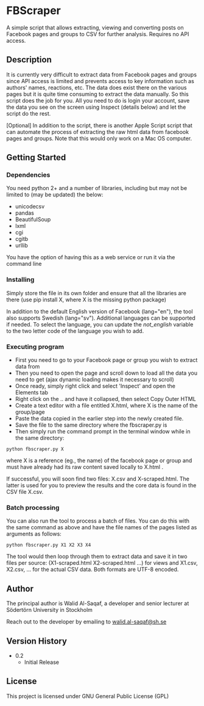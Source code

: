 # FBScraper 

A simple script that allows extracting, viewing and converting posts on Facebook pages and groups to CSV for further analysis. Requires no API access.

## Description

It is currently very difficult to extract data from Facebook pages and groups since API access is limited and prevents access to key information such as authors' names, reactions, etc. The data does exist there on the various pages but it is quite time consuming to extract the data manually. So this script does the job for you. All you need to do is login your account, save the data you see on the screen using Inspect (details below) and let the script do the rest.

[Optional] In addition to the script, there is another Apple Script script that can automate the process of extracting the raw html data from facebook pages and groups. Note that this would only work on a Mac OS computer.

## Getting Started

### Dependencies

You need python 2+ and a number of libraries, including but may not be limited to (may be updated) the below:

* unicodecsv 
* pandas
* BeautifulSoup
* lxml
* cgi
* cgitb
* urllib
  
You have the option of having this as a web service or run it via the command line

### Installing

Simply store the file in its own folder and ensure that all the libraries are there (use pip install X, where X is the missing python package)

In addition to the default English version of Facebook (lang="en"), the tool also supports Swedish (lang="sv"). Additional languages can be supported if needed. To select the language, you can update the *not_english* variable to the two letter code of the language you wish to add. 

### Executing program

- First you need to go to your Facebook page or group you wish to extract data from
- Then you need to open the page and scroll down to load all the data you need to get (ajax dynamic loading makes it necessary to scroll)
- Once ready, simply right click and select 'Inspect' and open the Elements tab
- Right click on the <body>..</body> and have it collapsed, then select Copy Outer HTML
- Create a text editor with a file entitled X.html, where X is the name of the group/page
- Paste the data copied in the earlier step into the newly created file.
- Save the file to the same directory where the fbscraper.py is
- Then simply run the command prompt in the terminal window while in the same directory:
```
python fbscraper.py X
```
where X is a reference (eg., the name) of the facebook page or group and must have already had its raw content saved locally to X.html . 

If successful, you will soon find two files: X.csv and X-scraped.html. The latter is used for you to preview the results and the core data is found in the CSV file X.csv.

### Batch processing

You can also run the tool to process a batch of files. You can do this with the same command as above and have the file names of the pages listed as arguments as follows:
```
python fbscraper.py X1 X2 X3 X4
```

The tool would then loop through them to extract data and save it in two files per source: (X1-scraped.html X2-scraped.html ...) for views and X1.csv, X2.csv, ... for the actual CSV data. Both formats are UTF-8 encoded.

## Author 

The principal author is Walid Al-Saqaf, a developer and senior lecturer at Södertörn University in Stockholm

Reach out to the developer by emailing to walid.al-saqaf@sh.se

## Version History

* 0.2
    * Initial Release

## License

This project is licensed under GNU General Public License (GPL)
